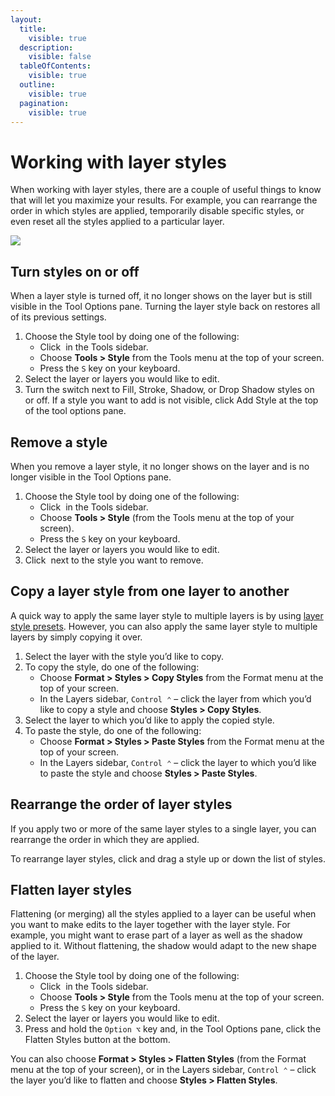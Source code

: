 ```yaml
---
layout:
  title:
    visible: true
  description:
    visible: false
  tableOfContents:
    visible: true
  outline:
    visible: true
  pagination:
    visible: true
---
```


# Working with layer styles

When working with layer styles, there are a couple of useful things to know that will let you maximize your results. For example, you can rearrange the order in which styles are applied, temporarily disable specific styles, or even reset all the styles applied to a particular layer.

![](https://help.pixelmator.com/pixelmator-pro/3.5/assets/English/1652430391000.png)

## Turn styles on or off

When a layer style is turned off, it no longer shows on the layer but is still visible in the Tool Options pane. Turning the layer style back on restores all of its previous settings.

1. Choose the Style tool by doing one of the following:
   * Click <img src="https://help.pixelmator.com/pixelmator-pro/3.5/assets/English/1576511015000.png" alt="" data-size="line"> in the Tools sidebar.
   * Choose **Tools > Style** from the Tools menu at the top of your screen.
   * Press the `S` key on your keyboard.
2. Select the layer or layers you would like to edit.
3. Turn the switch next to Fill, Stroke, Shadow, or Drop Shadow styles on or off. If a style you want to add is not visible, click Add Style at the top of the tool options pane.

## Remove a style

When you remove a layer style, it no longer shows on the layer and is no longer visible in the Tool Options pane.

1. Choose the Style tool by doing one of the following:
   * Click <img src="https://help.pixelmator.com/pixelmator-pro/3.5/assets/English/1576511015000.png" alt="" data-size="line"> in the Tools sidebar.
   * Choose **Tools > Style** (from the Tools menu at the top of your screen).
   * Press the `S` key on your keyboard.
2. Select the layer or layers you would like to edit.
3. Click <img src="https://help.pixelmator.com/pixelmator-pro/3.5/assets/English/1604317638000.png" alt="" data-size="line"> next to the style you want to remove.

## Copy a layer style from one layer to another

A quick way to apply the same layer style to multiple layers is by using [layer style presets](https://www.pixelmator.com/support/guide/pixelmator-pro/916). However, you can also apply the same layer style to multiple layers by simply copying it over.

1. Select the layer with the style you’d like to copy.
2. To copy the style, do one of the following:
   * Choose **Format > Styles > Copy Styles** from the Format menu at the top of your screen.
   * In the Layers sidebar, `Control ⌃` – click the layer from which you’d like to copy a style and choose **Styles > Copy Styles**.
3. Select the layer to which you’d like to apply the copied style.
4. To paste the style, do one of the following:
   * Choose **Format > Styles > Paste Styles** from the Format menu at the top of your screen.
   * In the Layers sidebar, `Control ⌃` – click the layer to which you’d like to paste the style and choose **Styles > Paste Styles**.

## Rearrange the order of layer styles

If you apply two or more of the same layer styles to a single layer, you can rearrange the order in which they are applied.

To rearrange layer styles, click and drag a style up or down the list of styles.

## Flatten layer styles

Flattening (or merging) all the styles applied to a layer can be useful when you want to make edits to the layer together with the layer style. For example, you might want to erase part of a layer as well as the shadow applied to it. Without flattening, the shadow would adapt to the new shape of the layer.

1. Choose the Style tool by doing one of the following:
   * Click <img src="https://help.pixelmator.com/pixelmator-pro/3.5/assets/English/1576511015000.png" alt="" data-size="line"> in the Tools sidebar.
   * Choose **Tools > Style** from the Tools menu at the top of your screen.
   * Press the `S` key on your keyboard.
2. Select the layer or layers you would like to edit.
3. Press and hold the `Option ⌥` key and, in the Tool Options pane, click the Flatten Styles button at the bottom.

You can also choose **Format > Styles > Flatten Styles** (from the Format menu at the top of your screen), or in the Layers sidebar, `Control ⌃` – click the layer you’d like to flatten and choose **Styles > Flatten Styles**.
